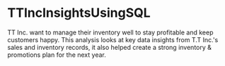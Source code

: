 # TTIncInsightsUsingSQL
TT Inc. want to manage their inventory well to stay profitable and keep customers happy. This analysis looks at key data insights from T.T Inc.'s sales and inventory records, it also helped create a strong inventory &amp; promotions plan for the next year.
